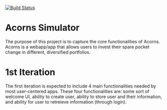 [![Build Status](https://travis-ci.org/UHSDFall17/project3.svg?branch=master)](https://travis-ci.org/UHSDFall17/project3)

# Acorns Simulator
The purpose of this project is to capture the core functionalities of Acorns. Acorns is a webapp/app that allows users to invest their spare pocket change in different, diversified portfolios.

# 1st Iteration
The first iteration is expected to include 4 main functionalities needed by most user-centered apps. 
These four functionalities are: some sort of welcome UI, ability to create user, ability to store user and their information, and ability for user to retreieve information (through login).
